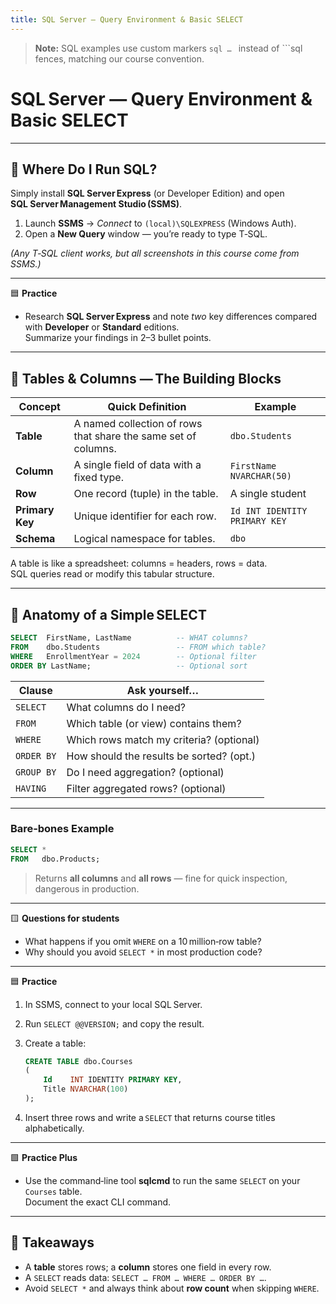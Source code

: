 ```yaml
---
title: SQL Server — Query Environment & Basic SELECT
---
```


> **Note:** SQL examples use custom markers `sql … ` instead of ```sql fences, matching our course convention.

# SQL Server — Query Environment & Basic SELECT

---

## 🔹 Where Do I Run SQL?

Simply install **SQL Server Express** (or Developer Edition) and open **SQL Server Management Studio (SSMS)**.

1. Launch **SSMS** → _Connect_ to `(local)\SQLEXPRESS` (Windows Auth).
2. Open a **New Query** window — you’re ready to type T‑SQL.

_(Any T‑SQL client works, but all screenshots in this course come from SSMS.)_

---

🟦 **Practice**

- Research **SQL Server Express** and note _two_ key differences compared with **Developer** or **Standard** editions.  
  Summarize your findings in 2–3 bullet points.

---

## 🔹 Tables & Columns — The Building Blocks

| Concept         | Quick Definition                                               | Example                       |
| --------------- | -------------------------------------------------------------- | ----------------------------- |
| **Table**       | A named collection of rows that share the same set of columns. | `dbo.Students`                |
| **Column**      | A single field of data with a fixed type.                      | `FirstName NVARCHAR(50)`      |
| **Row**         | One record (tuple) in the table.                               | A single student              |
| **Primary Key** | Unique identifier for each row.                                | `Id INT IDENTITY PRIMARY KEY` |
| **Schema**      | Logical namespace for tables.                                  | `dbo`                         |

A table is like a spreadsheet: columns = headers, rows = data.  
SQL queries read or modify this tabular structure.

---

## 🔹 Anatomy of a Simple SELECT

```sql
SELECT  FirstName, LastName          -- WHAT columns?
FROM    dbo.Students                 -- FROM which table?
WHERE   EnrollmentYear = 2024        -- Optional filter
ORDER BY LastName;                   -- Optional sort
```

| Clause     | Ask yourself…                            |
| ---------- | ---------------------------------------- |
| `SELECT`   | What columns do I need?                  |
| `FROM`     | Which table (or view) contains them?     |
| `WHERE`    | Which rows match my criteria? (optional) |
| `ORDER BY` | How should the results be sorted? (opt.) |
| `GROUP BY` | Do I need aggregation? (optional)        |
| `HAVING`   | Filter aggregated rows? (optional)       |

---

### Bare‑bones Example

```sql
SELECT *
FROM   dbo.Products;
```

> Returns **all columns** and **all rows** — fine for quick inspection, dangerous in production.

---

🟨 **Questions for students**

- What happens if you omit `WHERE` on a 10 million‑row table?
- Why should you avoid `SELECT *` in most production code?

---

🟦 **Practice**

1. In SSMS, connect to your local SQL Server.
2. Run `SELECT @@VERSION;` and copy the result.
3. Create a table:

   ```sql
   CREATE TABLE dbo.Courses
   (
       Id    INT IDENTITY PRIMARY KEY,
       Title NVARCHAR(100)
   );
   ```

4. Insert three rows and write a `SELECT` that returns course titles alphabetically.

---

🟩 **Practice Plus**

- Use the command‑line tool **sqlcmd** to run the same `SELECT` on your `Courses` table.  
  Document the exact CLI command.

---

## 🧹 Takeaways

- A **table** stores rows; a **column** stores one field in every row.
- A `SELECT` reads data: `SELECT … FROM … WHERE … ORDER BY …`.
- Avoid `SELECT *` and always think about **row count** when skipping `WHERE`.
